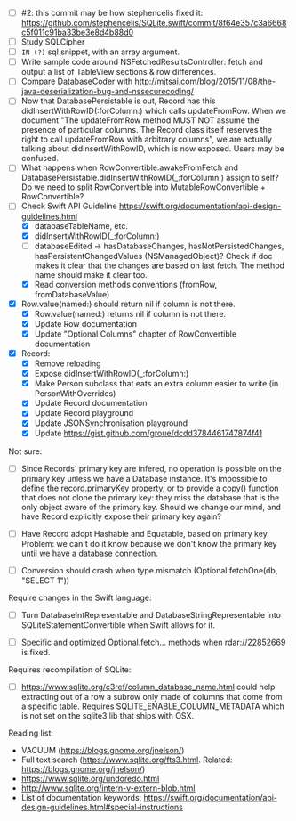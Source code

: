 - [ ] #2: this commit may be how stephencelis fixed it: https://github.com/stephencelis/SQLite.swift/commit/8f64e357c3a6668c5f011c91ba33be3e8d4b88d0
- [ ] Study SQLCipher
- [ ] `IN (?)` sql snippet, with an array argument.
- [ ] Write sample code around NSFetchedResultsController: fetch and output a list of TableView sections & row differences.
- [ ] Compare DatabaseCoder with http://mjtsai.com/blog/2015/11/08/the-java-deserialization-bug-and-nssecurecoding/
- [ ] Now that DatabasePersistable is out, Record has this didInsertWithRowID(:forColumn:) which calls updateFromRow. When we document "The updateFromRow method MUST NOT assume the presence of particular columns. The Record class itself reserves the right to call updateFromRow with arbitrary columns", we are actually talking about didInsertWithRowID, which is now exposed. Users may be confused.
- [ ] What happens when RowConvertible.awakeFromFetch and DatabasePersistable.didInsertWithRowID(_:forColumn:) assign to self? Do we need to split RowConvertible into MutableRowConvertible + RowConvertible?
- [ ] Check Swift API Guideline https://swift.org/documentation/api-design-guidelines.html
    - [X] databaseTableName, etc.
    - [X] didInsertWithRowID(_:forColumn:)
    - [ ] databaseEdited -> hasDatabaseChanges, hasNotPersistedChanges, hasPersistentChangedValues (NSManagedObject)? Check if doc makes it clear that the changes are based on last fetch. The method name should make it clear too.
    - [X] Read conversion methods conventions (fromRow, fromDatabaseValue)
- [X] Row.value(named:) should return nil if column is not there.
    - [X] Row.value(named:) returns nil if column is not there.
    - [X] Update Row documentation
    - [X] Update "Optional Columns" chapter of RowConvertible documentation
- [X] Record:
    - [X] Remove reloading
    - [X] Expose didInsertWithRowID(_:forColumn:)
    - [X] Make Person subclass that eats an extra column easier to write (in PersonWithOverrides)
    - [X] Update Record documentation
    - [X] Update Record playground
    - [X] Update JSONSynchronisation playground
    - [X] Update https://gist.github.com/groue/dcdd3784461747874f41

Not sure:

- [ ] Since Records' primary key are infered, no operation is possible on the primary key unless we have a Database instance. It's impossible to define the record.primaryKey property, or to provide a copy() function that does not clone the primary key: they miss the database that is the only object aware of the primary key. Should we change our mind, and have Record explicitly expose their primary key again?
- [ ] Have Record adopt Hashable and Equatable, based on primary key. Problem: we can't do it know because we don't know the primary key until we have a database connection.
- [ ] Conversion should crash when type mismatch (Optional<String>.fetchOne(db, "SELECT 1"))


Require changes in the Swift language:

- [ ] Turn DatabaseIntRepresentable and DatabaseStringRepresentable into SQLiteStatementConvertible when Swift allows for it.
- [ ] Specific and optimized Optional<SQLiteStatementConvertible>.fetch... methods when rdar://22852669 is fixed.


Requires recompilation of SQLite:

- [ ] https://www.sqlite.org/c3ref/column_database_name.html could help extracting out of a row a subrow only made of columns that come from a specific table. Requires SQLITE_ENABLE_COLUMN_METADATA which is not set on the sqlite3 lib that ships with OSX.



Reading list:

- VACUUM (https://blogs.gnome.org/jnelson/)
- Full text search (https://www.sqlite.org/fts3.html. Related: https://blogs.gnome.org/jnelson/)
- https://www.sqlite.org/undoredo.html
- http://www.sqlite.org/intern-v-extern-blob.html
- List of documentation keywords: https://swift.org/documentation/api-design-guidelines.html#special-instructions